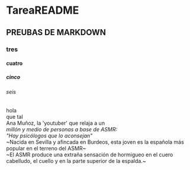 # TareaREADME
## PREUBAS DE MARKDOWN
### tres
#### cuatro
##### cinco
###### seis
hola  
que tal  
Ana Muñoz, la 'youtuber' que relaja a un  
_millón y medio de personas a base de ASMR:_    
_"Hay psicólogos que lo aconsejan"_  
~Nacida en Sevilla y afincada en Burdeos, esta joven es la española más popular en el terreno del ASMR~  
~El ASMR produce una extraña sensación de hormigueo en el cuero cabelludo, el cuello y en la parte superior de la espalda.~

